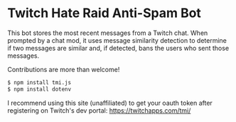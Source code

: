 # Twitch Hate Raid Anti-Spam Bot

This bot stores the most recent messages from a Twitch chat. When prompted by a chat mod, it uses message similarity detection to determine if two messages are similar and, if detected, bans the users who sent those messages.

Contributions are more than welcome!

```bash
$ npm install tmi.js
$ npm install dotenv
```

I recommend using this site (unaffiliated) to get your oauth token after registering on Twitch's dev portal: https://twitchapps.com/tmi/